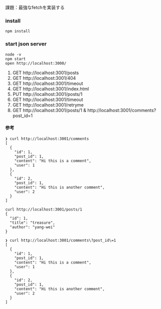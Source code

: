 課題：最強なfetchを実装する

### install
```
npm install
```

### start json server
```
node -v
npm start
open http://localhost:3000/
```

1. GET http://localhost:3001/posts
2. GET http://localhost:3001/404
3. GET http://localhost:3001/timeout
4. GET http://localhost:3001/index.html
5. PUT http://localhost:3001/posts/1
6. GET http://localhost:3001/timeout
7. GET http://localhost:3001/retryme
8. GET http://localhost:3001/posts/1 & http://localhost:3001/comments?post_id=1


#### 参考
```
❯ curl http://localhost:3001/comments
[
  {
    "id": 1,
    "post_id": 1,
    "content": "Hi this is a comment",
    "user": 1
  },
  {
    "id": 2,
    "post_id": 1,
    "content": "Hi this is another comment",
    "user": 2
  }
]
```

```
curl http://localhost:3001/posts/1
{
  "id": 1,
  "title": "treasure",
  "author": "yang-wei"
}
```

```
❯ curl http://localhost:3001/comments\?post_id\=1
[
  {
    "id": 1,
    "post_id": 1,
    "content": "Hi this is a comment",
    "user": 1
  },
  {
    "id": 2,
    "post_id": 1,
    "content": "Hi this is another comment",
    "user": 2
  }
]
```

